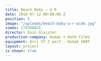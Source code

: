 ```yaml
---
title: Beach Baby — U R
date: 2016-07-12 00:00:00 Z
position: 5
image: "/uploads/beach-baby-u-r-wide.jpg"
vimeo: 174398025
director: Eoin Glaister
production-company: Human + Hath Films
equipment: Arri ST 3 perf - Kodak 500T
layout: project
is-shown: true
---
```


